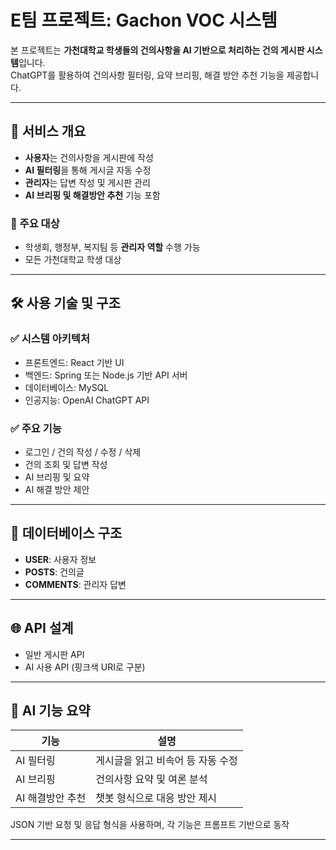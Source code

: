 # E팀 프로젝트: Gachon VOC 시스템

본 프로젝트는 **가천대학교 학생들의 건의사항을 AI 기반으로 처리하는 건의 게시판 시스템**입니다.  
ChatGPT를 활용하여 건의사항 필터링, 요약 브리핑, 해결 방안 추천 기능을 제공합니다.


---

## 🧩 서비스 개요

- **사용자**는 건의사항을 게시판에 작성
- **AI 필터링**을 통해 게시글 자동 수정
- **관리자**는 답변 작성 및 게시판 관리
- **AI 브리핑 및 해결방안 추천** 기능 포함

### 🎯 주요 대상

- 학생회, 행정부, 복지팀 등 **관리자 역할** 수행 가능
- 모든 가천대학교 학생 대상

---

## 🛠 사용 기술 및 구조

### ✅ 시스템 아키텍처

- 프론트엔드: React 기반 UI
- 백엔드: Spring 또는 Node.js 기반 API 서버
- 데이터베이스: MySQL
- 인공지능: OpenAI ChatGPT API

### ✅ 주요 기능

- 로그인 / 건의 작성 / 수정 / 삭제
- 건의 조회 및 답변 작성
- AI 브리핑 및 요약
- AI 해결 방안 제안

---

## 📂 데이터베이스 구조

- **USER**: 사용자 정보
- **POSTS**: 건의글
- **COMMENTS**: 관리자 답변

---

## 🌐 API 설계

- 일반 게시판 API
- AI 사용 API (핑크색 URI로 구분)

---

## 🤖 AI 기능 요약

| 기능              | 설명 |
|------------------|------|
| AI 필터링         | 게시글을 읽고 비속어 등 자동 수정 |
| AI 브리핑         | 건의사항 요약 및 여론 분석 |
| AI 해결방안 추천 | 챗봇 형식으로 대응 방안 제시 |

JSON 기반 요청 및 응답 형식을 사용하며, 각 기능은 프롬프트 기반으로 동작

---
